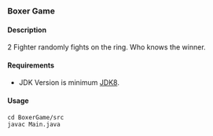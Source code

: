 ### Boxer Game
#### Description
2 Fighter randomly fights on the ring. Who knows the winner.
#### Requirements
- JDK Version is minimum [JDK8](https://www.oracle.com/tr/java/technologies/downloads/).

#### Usage
```
cd BoxerGame/src
javac Main.java
```